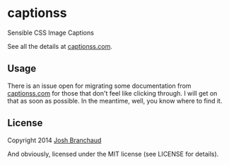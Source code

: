 # captionss

Sensible CSS Image Captions

See all the details at [captionss.com](http://captionss.com).

## Usage

There is an issue open for migrating some documentation from
[captionss.com](http://captionss.com) for those that don't feel like
clicking through. I will get on that as soon as possible. In the meantime,
well, you know where to find it.

## License

Copyright 2014 [Josh Branchaud](http://joshbranchaud.com)

And obviously, licensed under the MIT license (see LICENSE for details).
